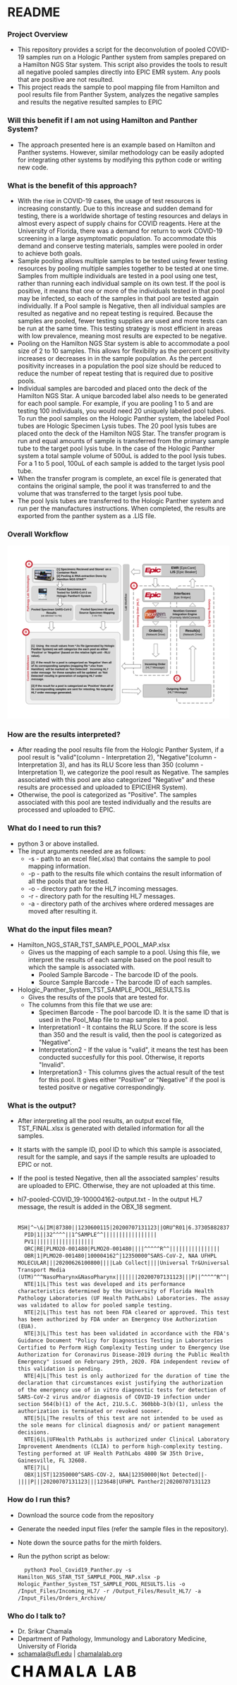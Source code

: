 # README #
### Project Overview ###
* This repository provides a script for the deconvolution of pooled COVID-19 samples run on a Hologic Panther system from samples prepared on a Hamilton NGS Star system. This script also provides the tools to result all negative pooled samples directly into EPIC EMR system. Any pools that are positive are not resulted.
* This project reads the sample to pool mapping file from Hamilton and pool results file from Panther System, analyzes the negative samples and results the negative resulted samples to EPIC

### Will this benefit if I am not using Hamilton and Panther System? ###
* The approach presented here is an example based on Hamilton and Panther systems. However, similar methodology can be easily adopted for integrating other systems by modifying this python code or writing new code.

### What is the benefit of this approach? ###
* With the rise in COVID-19 cases, the usage of test resources is increasing constantly. Due to this increase and sudden demand for testing, there is a worldwide shortage of testing resources and delays in almost every aspect of supply chains for COVID reagents. Here at the University of Florida, there was a demand for return to work COVID-19 screening in a large asymptomatic population. To accommodate this demand and conserve testing materials, samples were pooled in order to achieve both goals.
* Sample pooling allows multiple samples to be tested using fewer testing resources by pooling multiple samples together to be tested at one time. Samples from multiple individuals are tested in a pool using one test, rather than running each individual sample on its own test. If the pool is positive, it means that one or more of the individuals tested in that pool may be infected, so each of the samples in that pool are tested again individually. If a Pool sample is Negative, then all individual samples are resulted as negative and no repeat testing is required. Because the samples are pooled, fewer testing supplies are used and more tests can be run at the same time. This testing strategy is most efficient in areas with low prevalence, meaning most results are expected to be negative.
* Pooling on the Hamilton NGS Star system is able to accommodate a pool size of 2 to 10 samples. This allows for flexibility as the percent positivity increases or decreases in in the sample population. As the percent positivity increases in a population the pool size should be reduced to reduce the number of repeat testing that is required due to positive pools.
* Individual samples are barcoded and placed onto the deck of the Hamilton NGS Star. A unique barcoded label also needs to be generated for each pool sample. For example, if you are pooling 1 to 5 and are testing 100 individuals, you would need 20 uniquely labeled pool tubes. To run the pool samples on the Hologic Panther system, the labeled Pool tubes are Hologic Specimen Lysis tubes. The 20 pool lysis tubes are placed onto the deck of the Hamilton NGS Star. The transfer program is run and equal amounts of sample is transferred from the primary sample tube to the target pool lysis tube. In the case of the Hologic Panther system a total sample volume of 500uL is added to the pool lysis tubes. For a 1 to 5 pool, 100uL of each sample is added to the target lysis pool tube.
* When the transfer program is complete, an excel file is generated that contains the original sample, the pool it was transferred to and the volume that was transferred to the target lysis pool tube.
* The pool lysis tubes are transferred to the Hologic Panther system and run per the manufactures instructions. When completed, the results are exported from the panther system as a .LIS file.

### Overall Workflow ###
![workflow image](COVID_19_Pooling_WorkFlow_V1.png)

### How are the results interpreted? ###
* After reading the pool results file from the Hologic Panther System, if a pool result is "valid"(column - Interpretation 2), "Negative"(column - Interpretation 3), and has its RLU Score less than 350
  (column - Interpretation 1), we categorize the pool result as Negative. The samples associated with this pool are also categorized "Negative" and these results are processed and uploaded to EPIC(EHR System).
* Otherwise, the pool is categorized as "Positive". The samples associated with this pool are tested individually and the results are processed and uploaded to EPIC. 

### What do I need to run this? ###
* python 3 or above installed.
* The input arguments needed are as follows:
	* -s <sample to pool mapping file> - path to an excel file(.xlsx) that contains the sample to pool mapping information.
	* -p <pool results file> - path to the results file which contains the result information of all the pools that are tested.
	* -o <mirth orders directory> - directory path for the HL7 incoming messages.
	* -r <mirth results directory> - directory path for the resulting HL7 messages.
	* -a <mirth archive directory> - directory path of the archives where ordered messages are moved after resulting it.

### What do the input files mean? ###
* Hamilton_NGS_STAR_TST_SAMPLE_POOL_MAP.xlsx
	* Gives us the mapping of each sample to a pool. Using this file, we interpret the results of each sample based on the pool result to which the sample is associated with.
		* Pooled Sample Barcode - The barcode ID of the pools.
		* Source Sample Barcode - The barcode ID of each samples.
* Hologic_Panther_System_TST_SAMPLE_POOL_RESULTS.lis
	* Gives the results of the pools that are tested for.
	* The columns from this file that we use are:
		* Specimen Barcode - The pool barcode ID. It is the same ID that is used in the Pool_Map file to map samples to a pool.
		* Interpretation1 - It contains the RLU Score. If the score is less than 350 and the result is valid, then the pool is categorized as "Negative".
		* Interpretation2 - If the value is "valid", it means the test has been conducted succesfully for this pool. Otherwise, it reports "Invalid".
		* Interpretation3 - This columns gives the actual result of the test for this pool. It gives either "Positive" or "Negative" if the pool is tested positve or negative correspondingly.

### What is the output? ###
* After interpreting all the pool results, an output excel file, TST_FINAL.xlsx is generated with detailed information for all the samples.
* It starts with the sample ID, pool ID to which this sample is associated, result for the sample, and says if the sample results are uploaded to EPIC or not.
* If the pool is tested Negative, then all the associated samples' results are uploaded to EPIC. Otherwise, they are not uploaded at this time.
* hl7-pooled-COVID_19-100004162-output.txt - In the output HL7 message, the result is added in the OBX_18 segment.

		MSH|^~\&|IM|87380||1230600115|20200707131123||ORU^R01|6.373058828372929e+17|P|2.4|||||||||||
		PID|1||32^^^^||1^SAMPLE^^|||||||||||||||||
		PV1|||||||||||||||||||
		ORC|RE|PLMO20-001480|PLMO20-001480||||^^^^^R^^||||||||||||||||
		OBR|1|PLMO20-001480|100004162^|12350000^SARS-CoV-2, NAA UFHPL MOLECULAR|||20200626100800||||Lab Collect||||Universal Tr&Universal Transport Media (UTM)^^^NasoPharynx&NasoPharynx|||||||20200707131123|||P||^^^^^R^^||
		NTE|1|L|This test was developed and its performance characteristics determined by the University of Florida Health Pathology Laboratories (UF Health PathLabs) Laboratories. The assay was validated to allow for pooled sample testing.
		NTE|2|L|This test has not been FDA cleared or approved. This test has been authorized by FDA under an Emergency Use Authorization (EUA).
		NTE|3|L|This test has been validated in accordance with the FDA's Guidance Document "Policy for Diagnostics Testing in Laboratories Certified to Perform High Complexity Testing under to Emergency Use Authorization for Coronavirus Disease-2019 during the Public Health Emergency" issued on February 29th, 2020. FDA independent review of this validation is pending.
		NTE|4|L|This test is only authorized for the duration of time the declaration that circumstances exist justifying the authorization of the emergency use of in vitro diagnostic tests for detection of SARS-CoV-2 virus and/or diagnosis of COVID-19 infection under section 564(b)(1) of the Act, 21U.S.C. 360bbb-3(b)(1), unless the authorization is terminated or revoked sooner.
		NTE|5|L|The results of this test are not intended to be used as the sole means for clinical diagnosis and/ or patient management decisions.
		NTE|6|L|UFHealth PathLabs is authorized under Clinical Laboratory Improvement Amendments (CLIA) to perform high-complexity testing. Testing performed at UF Health PathLabs 4800 SW 35th Drive, Gainesville, FL 32608.
		NTE|7|L|
		OBX|1|ST|12350000^SARS-COV-2, NAA|12350000|Not Detected||-||||P|||20200707131123|||123648|UFHPL Panther2|20200707131123

### How do I run this? ###

* Download the source code from the repository
* Generate the needed input files (refer the sample files in the repository).
* Note down the source paths for the mirth folders.
* Run the python script as below:

		python3 Pool_Covid19_Panther.py -s Hamilton_NGS_STAR_TST_SAMPLE_POOL_MAP.xlsx -p Hologic_Panther_System_TST_SAMPLE_POOL_RESULTS.lis -o /Input_Files/Incoming_HL7/ -r /Output_Files/Result_HL7/ -a /Input_Files/Orders_Archive/

### Who do I talk to? ###

* Dr. Srikar Chamala
* Department of Pathology, Immunology and Laboratory Medicine, University of Florida
* schamala@ufl.edu | [chamalalab.org](https://chamalalab.org/)


[![Logo](Logo.png)](http://chamalalab.org/)